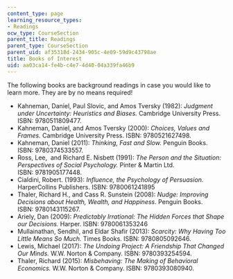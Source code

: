 ```yaml
---
content_type: page
learning_resource_types:
- Readings
ocw_type: CourseSection
parent_title: Readings
parent_type: CourseSection
parent_uid: af35318d-2434-905c-4e09-59d9c43798ae
title: Books of Interest
uid: aa03ca14-fe4b-c4e7-4d40-04a339fa46b9
---
```


The following books are background readings in case you would like to learn more. They are by no means required!

*   Kahneman, Daniel, Paul Slovic, and Amos Tversky (1982): _Judgment under Uncertainty: Heuristics and Biases._ Cambridge University Press. ISBN: 9780511809477.
*   Kahneman, Daniel, and Amos Tversky (2000): _Choices, Values and Frames._ Cambridge University Press. ISBN: 9780521627498.
*   Kahneman, Daniel (2011): _Thinking, Fast and Slow._ Penguin Books. ISBN: 9780374533557.
*   Ross, Lee,  and Richard E. Nisbett (1991): _The Person and the Situation: Perspectives of Social Psychology._ Pinter & Martin Ltd. ISBN: 9781905177448.
*   Cialdini, Robert. (1993): _Influence, the Psychology of Persuasion._ HarperCollins Publishers. ISBN: 9780061241895
*   Thaler, Richard H., and Cass R. Sunstein (2008): _Nudge: Improving Decisions about Health, Wealth, and Happiness_. Penguin Books. ISBN: 9780143115267.
*   Ariely, Dan (2009): _Predictably Irrational: The Hidden Forces that Shape our Decisions._ Harper. ISBN: 9780061353246
*   Mullainathan, Sendhil, and Eldar Shafir (2013): _Scarcity: Why Having Too Little Means So Much._ Times Books. ISBN: 9780805092646.
*   Lewis, Michael (2017): _The Undoing Project: A Friendship That Changed Our Minds._ W.W. Norton & Company. ISBN: 9780393254594.
*   Thaler, Richard (2015): _Misbehaving: The Making of Behavioral Economics._ W.W. Norton & Company. ISBN: 9780393080940.
